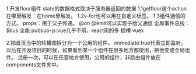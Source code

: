 1.开发floor组件
    state的数据格式取决于服务器返回的数据
    1.1getfloor这个action在哪里触发：在home里触发。
    1.2v-for也可以用在自定义标签。
    1.3组件通信的方式。
        props：用于父子传递。
        @on @emit可以实现子给父通信
        全局事件总线：$bus 全能
        pubsub-js:vue几乎不用，react用的多
        插槽
        vuex


2.把首页当中的轮播图拆分为一个公用的组件。
immediate:true代表立即监听。
以后在开发项目的时候，如果看到某一个组件在很多地方都使用，把他变成全局组件。
注册一次，可以在任意地方使用，公用的组件，非路由组件放在components文件夹中。